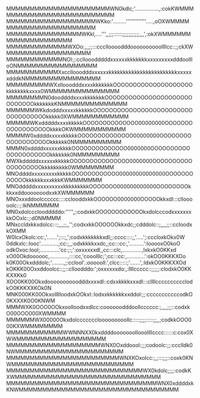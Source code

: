 MMMMMMMMMMMMMMMMMMMMMMWN0kdlc;'................,:cokKWMMMMMMMMMMMMMMMMMMMMMMMMMM
MMMMMMMMMMMMMMMMMMMWKko:'.........'''''''''''''.....,oOXWMMMMMMMMMMMMMMMMMMMMMMM
MMMMMMMMMMMMMMMMWKkl,....''',,;;;::::::;;;;;;;;;;;,,,',:okXWMMMMMMMMMMMMMMMMMMMM
MMMMMMMMMMMMMWXOo:,,,;;:::ccclloooodddoooooooooollllcc::;;ckXWMMMMMMMMMMMMMMMMMM
MMMMMMMMMMMMNOl:;:ccllooodddddxxxxxxkkkkkkkxxxxxxxxxdddoollloONMMMMMMMMMMMMMMMMM
MMMMMMMMMMMXxccllooodddxxxxxxkkkkkkkkkkkkkkkkkkkkkkkkxxxxxxdddkNMMMMMMMMMMMMMMMM
MMMMMMMMMWXxllooodddxxxxkkkkkkkOOOOOOOOOOOOOOOOOOOOkkkkkkkkxxxx0WMMMMMMMMMMMMMMM
MMMMMMMMN0dooddddxxxxkkkkkkkOOOOOOOOOOOOOOOOOOOOOOOOOOOOOkkkkkkkKNMMMMMMMMMMMMMM
MMMMMMWKkdodddxxxxxkkkkkkOOOOOOOOOOOOOOOOOOOOOOOOOOOOOOOOOOOkkkkk0XWMMMMMMMMMMMM
MMMMMWKxdddddxxxxkkkkkOOOOOOOOOOOOOO00000000OOOOOOOOOOOOOOOOOOkkkkOKWMMMMMMMMMMM
MMMMW0xddddxxxxxkkkkkOOOOOOOOOOOOOO00000000OOOOOOOOOOOOOOOOOOOkkkkkk0NMMMMMMMMMM
MMMN0xddddxxxxxxkkkkOOOOOOOOOOOOOO0000000OOOOOOOOOOOOOOOOOOOOOkkkkkkk0NMMMMMMMMM
MWXkdddddxxxxxxkkkkkOOOOOOOOOOOOOOO0000000OOOOOOOOOOOOOOOOOOOkkkkkkkkk0WMMMMMMMM
MNOddddxxxxxxxxxkkkkkOOOOOOOOOOOO00000000000000OOOOOOOOOOOOkkkkkkxxxkkkKWMMMMMMM
MNOdddddxxxxxxxxxxkkkkkkkkkOOOOOOO000000000000OOOOOOOOkkkxxddooooooodxxkXWMMMMMM
MNOxxxddoolcccccc::::cclooddxkkOOOOOO0000000OOOOOkkxdl:::cllooooolc::;:lkNMMMMMM
MN0xdolcccloodddddo:''''',;:codxkkOOOOOOOOOOOOkxdolcccodxxxxxxxkkOOxlc:;:d0NMMMM
MNxccldxkkxdolcc:::;,,,;;,,'';codxxkkOOOOOOkkxdc;;cdddolc::;,,,,;;::ccloodxkOXMM
W0lcxOkolc:cc:,'.......';:::;,';codxkkkkkkkxdl;;:cccc::::;,'.....';:cccloxkOkx0W
0ddkxlc::looc'............;cc:;,,:odxkkkkxxdc,;cc:::cc:,'..........':looooxO0koO
odkOxoc:lool;.............'cc:;:;':oxxxxxxdl,,cc:::clc,.............,lxkxkO0KKxd
xO00Okdoooooc,............,::::cc,'cooolllc;';cc:::cc:,............':okOO0KKKXOo
k0K00Okxdddolc;'........,;:cclool'.:oooooll:',clcc:::::;'.......',:ldxkO0KKKXXOd
kOKKK00Oxxddoolcc::;;::clloodddo:';oxxxxxxdo:,:llllccccc::;;;;;:clodxkO0KKKXXKk0
XOO0KK00Okxdoooooooooodddxxxxdl::cdxxkkkkxxxdl:::cllllcccccccccclodkO0KKKXXKOk0N
MNK000KK00OkxollllloodxkOOkxl::lodxxkkkkkkxxddol:;;:cccccccccccodkO0KXXXK0O0KNWM
MMMWXK0OOO0OOkxoolloodxxdlcc:coooooodddoollcccccc:;,,,,;;;::codxkO00OOO000XWMMMM
MMMMMMWX00000Okxdolccccccclooooooooollc:::::;;;;:::::;;,,;codkkOOO000KXWMMMMMMMM
MMMMMMMMMMMMWWNNNXX0kxddddooooooollooollllcccc::::::c:cox0XWWMMMMMMMMMMMMMMMMMMM
MMMMMMMMMMMMMMMMMMMMWNX0Oxddoool:;;;codoolc:;;:ccclldk0NWMMMMMMMMMMMMMMMMMMMMMMM
MMMMMMMMMMMMMMMMMMMMMMMMWNXKOxolcc:;,;:::;;;::coxk0KNWMMMMMMMMMMMMMMMMMMMMMMMMMM
MMMMMMMMMMMMMMMMMMMMMMMMMMMMMWX0kdolc;;;;:codkKXWMMMMMMMMMMMMMMMMMMMMMMMMMMMMMMM
MMMMMMMMMMMMMMMMMMMMMMMMMMMMMMMMWNX0xddddxkKNWMMMMMMMMMMMMMMMMMMMMMMMMMMMMMMMMMM
